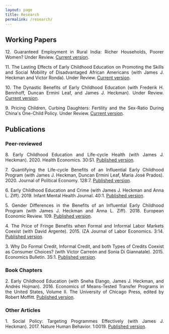 ```yaml
---
layout: page
title: Research
permalink: /research/
---
```

<style>body {text-align: justify}</style>
## Working Papers

12\. Guaranteed Employment in Rural India: Richer Households, Poorer Women? Under Review. [Current version](https://www.dropbox.com/s/t5yf0jjfln1wh9t/gem_paper_05212021a_jlg.pdf?dl=0).

11\. The Lasting Effects of Early Childhood Education on Promoting the Skills and Social Mobility of Disadvantaged African Americans (with James J. Heckman and Victor Ronda). Under Review. [Current version](https://www.dropbox.com/s/j064n60f2pg5mbg/w29057.pdf?dl=0).

10\. The Dynastic Benefits of Early Childhood Education (with Frederik H. Bennhoff, Duncan Ermini Leaf, and James J. Heckman). Under Review. [Current version](https://www.dropbox.com/s/6brsiqua5eifvg6/w29004.pdf?dl=0).

9\. Pricing Children, Curbing Daughters: Fertility and the Sex-Ratio During China's One-Child Policy. Under Review. [Current version](https://www.dropbox.com/s/5ohqyhc3ojbuweh/pricingchildren_paper_jlg_12062021.pdf?dl=0).

## Publications

### Peer-reviewed
8\. Early Childhood Education and Life-cycle Health (with James J. Heckman). 2020. Health Economics. 30:S1. [Published version](https://www.dropbox.com/s/viq16eci1e0kxkn/healtheconomics.pdf?dl=0).

7\. Quantifying the Life-cycle Benefits of an Influential Early Childhood Program (with James J. Heckman, Duncan Ermini Leaf, María José Prados). 2020. Journal of Political Economy. 128:7. [Published version](https://www.dropbox.com/s/1yinom4vsgl3afc/705718.pdf?dl=0).

6\. Early Childhood Education and Crime (with James J. Heckman and Anna L. Ziff). 2019. Infant Mental Health Journal. 40:1. [Published version](https://www.dropbox.com/s/g20mp915abtldpl/earlyandcrime.pdf?dl=0).

5\. Gender Differences in the Benefits of an Influential Early Childhood Program (with James J. Heckman and Anna L. Ziff). 2018. European Economic Review. 109. [Published version](https://www.dropbox.com/s/q6mowvkjpz1us5h/1-s2.0-S0014292118300953-main.pdf?dl=0).

4\. The Price of Fringe Benefits when Formal and Informal Labor Markets Coexist (with David Argente). 2015. IZA Journal of Labor Economics. 3:14. [Published version](https://www.dropbox.com/s/11lazt40lqi80wl/s40172-014-0014-0.pdf?dl=0).

3\. Why Do Formal Credit, Informal Credit, and both Types of Credits Coexist as Consumer Choices? (with Víctor Carreón and Sonia Di Giannatale). 2015. Economics Bulletin. 35:1. [Published version](https://www.dropbox.com/s/zjffr0busvzl8n9/EB-15-V35-I1-P10.pdf?dl=0).

### Book Chapters
2\. Early Childhood Education (with Sneha Elango, James J. Heckman, and Andrés Hojman). 2016. Economics of Means-Tested Transfer Programs in the United States, Volume II. The University of Chicago Press, edited by Robert Moffitt. [Published version](https://www.dropbox.com/s/u60uewgz4asd5os/c13489.pdf?dl=0).

### Other Articles
1\. Social Policy: Targeting Programmes Effectively (with James J. Heckman). 2017. Nature Human Behavior. 1:0019. [Published version](https://www.dropbox.com/s/8rktlxe288yrr2t/s41562-016-0019.pdf?dl=0).
